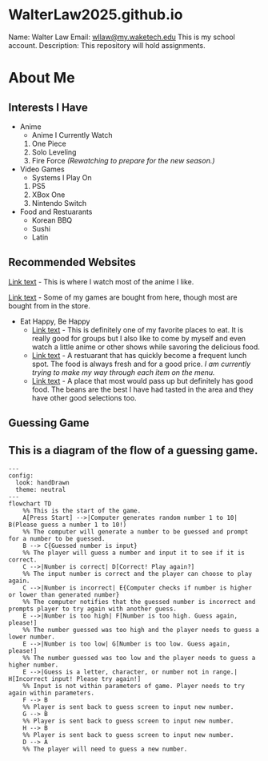# WalterLaw2025.github.io
Name: Walter Law
Email: wllaw@my.waketech.edu
This is my school account.
Description: This repository will hold assignments.
# About Me
## Interests I Have
* Anime
     * Anime I Currently Watch
  1. One Piece
  2. Solo Leveling
  3. Fire Force *(Rewatching to prepare for the new season.)*
* Video Games
     * Systems I Play On
  1. PS5
  2. XBox One
  3. Nintendo Switch
* Food and Restuarants
     * Korean BBQ
     * Sushi
     * Latin

## Recommended Websites
[Link text](https://www.crunchyroll.com/) - This is where I watch most of the anime I like.

[Link text](https://www.gamestop.com/) - Some of my games are bought from here, though most are bought from in the store.
* Eat Happy, Be Happy
     * [Link text](https://thekpot.com/) - This is definitely one of my favorite places to eat. It is really good for groups but I also like to come by myself and even watch a little anime or other shows while savoring the delicious food.
     * [Link text](https://www.okomehouse.com/) - A restuarant that has quickly become a frequent lunch spot. The food is always fresh and for a good price. *I am currently trying to make my way through each item on the menu.*
     * [Link text](https://www.yelp.com/biz/kumbala-bar-and-grill-raleigh) - A place that most would pass up but definitely has good food. The beans are the best I have had tasted in the area and they have other good selections too.


## Guessing Game
## This is a diagram of the flow of a guessing game.

```mermaid
---
config:
  look: handDrawn
  theme: neutral
---
flowchart TD
    %% This is the start of the game.
    A[Press Start] -->|Computer generates random number 1 to 10| B(Please guess a number 1 to 10!)
    %% The computer will generate a number to be guessed and prompt for a number to be guessed.
    B --> C{Guessed number is input}
    %% The player will guess a number and input it to see if it is correct.
    C -->|Number is correct| D[Correct! Play again?]
    %% The input number is correct and the player can choose to play again.
    C -->|Number is incorrect| E{Computer checks if number is higher or lower than generated number}
    %% The computer notifies that the guessed number is incorrect and prompts player to try again with another guess. 
    E -->|Number is too high| F[Number is too high. Guess again, please!]
    %% The number guessed was too high and the player needs to guess a lower number.
    E -->|Number is too low| G[Number is too low. Guess again, please!]
    %% The number guessed was too low and the player needs to guess a higher number.
    E -->|Guess is a letter, character, or number not in range.| H[Incorrect input! Please try again!]
    %% Input is not within parameters of game. Player needs to try again within parameters.
    F --> B 
    %% Player is sent back to guess screen to input new number.
    G --> B 
    %% Player is sent back to guess screen to input new number.
    H --> B 
    %% Player is sent back to guess screen to input new number.
    D --> A
    %% The player will need to guess a new number.
```    
